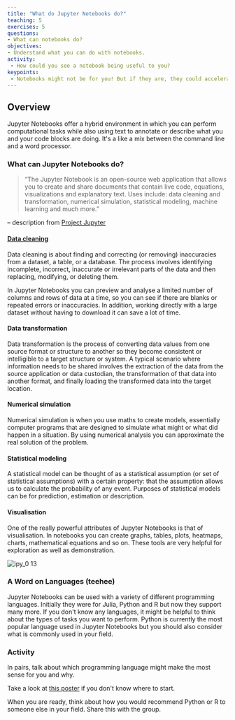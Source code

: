 ```yaml
---
title: "What do Jupyter Notebooks do?"
teaching: 5
exercises: 5
questions:
- What can notebooks do?
objectives:
- Understand what you can do with notebooks.
activity:
 - How could you see a notebook being useful to you?
keypoints:
 - Notebooks might not be for you! But if they are, they could accelerate your research and be a good friend in a time of need. Or just improve a few processes to make life less tedious. :)
---
```


## Overview

Jupyter Notebooks offer a hybrid environment in which you can perform computational tasks while also using text to annotate or describe what you and your code blocks are doing. It's a like a mix between the command line and a word processor. 

### What can Jupyter Notebooks do?

>“The Jupyter Notebook is an open-source web application that allows you to create and share documents that contain live code, equations, visualizations and explanatory text. Uses include: data cleaning and transformation, numerical simulation, statistical modeling, machine learning and much more.”

– description from [Project Jupyter](https://jupyter.org/)

#### [Data cleaning](https://en.wikipedia.org/wiki/Data_cleansing)

Data cleaning is about finding and correcting (or removing) inaccuracies from a dataset, a table, or a database. The process involves identifying incomplete, incorrect, inaccurate or irrelevant parts of the data and then replacing, modifying, or deleting them.

In Jupyter Notebooks you can preview and analyse a limited number of columns and rows of data at a time, so you can see if there are blanks or repeated errors or inaccuracies. In addition, working directly with a large dataset without having to download it can save a lot of time.

#### Data transformation

Data transformation is the process of converting data values from one source format or structure to another so they become consistent or intelligible to a target structure or system. A typical scenario where information needs to be shared involves the extraction of the data from the source application or data custodian, the transformation of that data into another format, and finally loading the transformed data into the target location.

#### Numerical simulation

Numerical simulation is when you use maths to create models, essentially computer programs that are designed to simulate what might or what did happen in a situation.  By using numerical analysis you can approximate the real solution of the problem.

#### Statistical modeling

A statistical model can be thought of as a statistical assumption (or set of statistical assumptions) with a certain property: that the assumption allows us to calculate the probability of any event. Purposes of statistical models can be for prediction, estimation or description.

#### Visualisation

One of the really powerful attributes of Jupyter Notebooks is that of visualisation. In notebooks you can create graphs, tables, plots, heatmaps, charts, mathematical equations and so on. These tools are very helpful for exploration as well as demonstration.

![ipy_0 13](https://user-images.githubusercontent.com/48195568/62591946-84caa880-b910-11e9-954d-fa34b217aa3b.png)

### A Word on Languages  (teehee)

Jupyter Notebooks can be used with a variety of different programming languages. Initially they were for Julia, Python and R but now they support many more. If you don't know any languages, it might be helpful to think about the types of tasks you want to perform. Python is currently the most popular language used in Jupyter Notebooks but you should also consider what is commonly used in your field.

### Activity

In pairs, talk about which programming language might make the most sense for you and why. 

Take a look at [this poster](https://www.datacamp.com/community/tutorials/r-or-python-for-data-analysis) if you don't know where to start.

When you are ready, think about how you would recommend Python or R to someone else in your field. Share this with the group.

